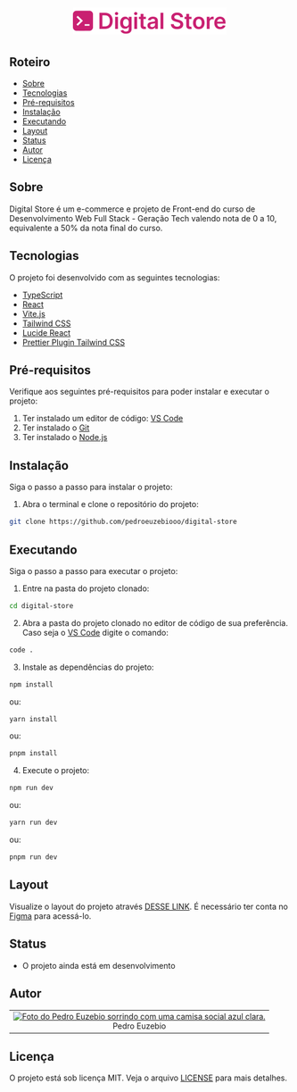 <h1 align="center">
  <a href="#">
    <img src="./src/assets/logo.svg" alt="Logo do Digital Store" />
  </a>
</h1>

## Roteiro

<ul>
  <li>
    <a href="#sobre">
      Sobre
    </a>
  </li>
  <li>
    <a href="#tecnologias">
      Tecnologias
    </a>
  </li>
  <li>
    <a href="#pre-requisitos">
      Pré-requisitos
    </a>
  </li>
  <li>
    <a href="#instalacao">
      Instalação
    </a>
  </li>
  <li>
    <a href="#executando">
      Executando
    </a>
  </li>
  <li>
    <a href="#layout">
      Layout
    </a>
  </li>
  <li>
    <a href="#status">
      Status
    </a>
  </li>
  <li>
    <a href="#autor">
      Autor
    </a>
  </li>
  <li>
    <a href="#Licença">
      Licença
    </a>
  </li>
</ul>

## Sobre

Digital Store é um e-commerce e projeto de Front-end do curso de Desenvolvimento Web Full Stack - Geração Tech valendo nota de 0 a 10, equivalente a 50% da nota final do curso.

## Tecnologias

O projeto foi desenvolvido com as seguintes tecnologias:

- [TypeScript](https://www.typescriptlang.org)
- [React](https://react.dev)
- [Vite.js](https://vitejs.dev)
- [Tailwind CSS](https://tailwindcss.com)
- [Lucide React](https://lucide.dev)
- [Prettier Plugin Tailwind CSS](https://github.com/tailwindlabs/prettier-plugin-tailwindcss)

## Pré-requisitos

Verifique aos seguintes pré-requisitos para poder instalar e executar o projeto:

1. Ter instalado um editor de código: [VS Code](https://code.visualstudio.com/download)
2. Ter instalado o [Git](https://git-scm.com/downloads)
3. Ter instalado o [Node.js](https://nodejs.org/en)

## Instalação

Siga o passo a passo para instalar o projeto:

1. Abra o terminal e clone o repositório do projeto:

```bash
git clone https://github.com/pedroeuzebiooo/digital-store
```

## Executando

Siga o passo a passo para executar o projeto:

1. Entre na pasta do projeto clonado:

```bash
cd digital-store
```

2. Abra a pasta do projeto clonado no editor de código de sua preferência. Caso seja o [VS Code](https://code.visualstudio.com/download) digite o comando:

```bash
code .
```

3. Instale as dependências do projeto:

```bash
npm install
```

ou:

```bash
yarn install
```

ou:

```bash
pnpm install
```

4. Execute o projeto:

```bash
npm run dev
```

ou:

```bash
yarn run dev
```

ou:

```bash
pnpm run dev
```

## Layout

Visualize o layout do projeto através <a href="https://www.figma.com/design/cfb4F7ZXMFQmvmTn3PKI4z/DRIP-STORE---DIGITAL-COLLEGE?node-id=22-30" target="_blank">DESSE LINK</a>. É necessário ter conta no <a href="https://figma.com" target="_blank">Figma</a> para acessá-lo.

## Status

- O projeto ainda está em desenvolvimento

## Autor

<table>
  <tr>
    <td align="center">
      <a href="https://github.com/pedroeuzebiooo">
        <img src="https://i.imgur.com/a9F1MXp.jpg" alt="Foto do Pedro Euzebio sorrindo com uma camisa social azul clara." width="100" />
      </a>
      <br>
      Pedro Euzebio
    </td>
  </tr>
</table>

## Licença

O projeto está sob licença MIT. Veja o arquivo [LICENSE](./LICENSE) para mais detalhes.
